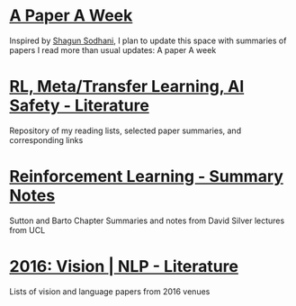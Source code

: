 # [A Paper A Week]()
Inspired by [Shagun Sodhani](https://github.com/shagunsodhani/papers-I-read), I plan to update this space with summaries of papers I read more than usual updates: A paper A week 

# [RL, Meta/Transfer Learning, AI Safety - Literature](https://github.com/kkhetarpal/Literature/tree/master/RL/ReadingList)
Repository of my reading lists, selected paper summaries, and corresponding links

# [Reinforcement Learning - Summary Notes](https://github.com/kkhetarpal/Literature/tree/master/RL/SuttonBartoSilver)
Sutton and Barto Chapter Summaries and notes from David Silver lectures from UCL

# [2016: Vision | NLP - Literature](https://github.com/kkhetarpal/Literature/blob/master/VisionNLP2016.md)
Lists of vision and language papers from 2016 venues
